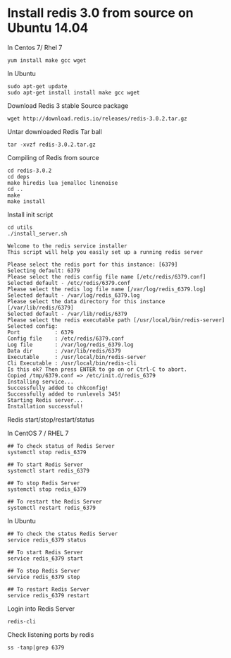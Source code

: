 # Install redis 3.0 from source on Ubuntu 14.04

In Centos 7/ Rhel 7
```
yum install make gcc wget
```
In Ubuntu
```
sudo apt-get update
sudo apt-get install install make gcc wget
```

Download Redis 3 stable Source package
```
wget http://download.redis.io/releases/redis-3.0.2.tar.gz
```

Untar downloaded Redis Tar ball
```
tar -xvzf redis-3.0.2.tar.gz
```
Compiling of Redis from source
```
cd redis-3.0.2
cd deps
make hiredis lua jemalloc linenoise
cd ..
make
make install
```
Install init script
```
cd utils
./install_server.sh

Welcome to the redis service installer
This script will help you easily set up a running redis server

Please select the redis port for this instance: [6379] 
Selecting default: 6379
Please select the redis config file name [/etc/redis/6379.conf] 
Selected default - /etc/redis/6379.conf
Please select the redis log file name [/var/log/redis_6379.log] 
Selected default - /var/log/redis_6379.log
Please select the data directory for this instance [/var/lib/redis/6379] 
Selected default - /var/lib/redis/6379
Please select the redis executable path [/usr/local/bin/redis-server] 
Selected config:
Port           : 6379
Config file    : /etc/redis/6379.conf
Log file       : /var/log/redis_6379.log
Data dir       : /var/lib/redis/6379
Executable     : /usr/local/bin/redis-server
Cli Executable : /usr/local/bin/redis-cli
Is this ok? Then press ENTER to go on or Ctrl-C to abort.
Copied /tmp/6379.conf => /etc/init.d/redis_6379
Installing service...
Successfully added to chkconfig!
Successfully added to runlevels 345!
Starting Redis server...
Installation successful!
```
Redis start/stop/restart/status

In CentOS 7 / RHEL 7
```
## To check status of Redis Server
systemctl stop redis_6379

## To start Redis Server
systemctl start redis_6379

## To stop Redis Server
systemctl stop redis_6379

## To restart the Redis Server
systemctl restart redis_6379
```
In Ubuntu
```
## To check the status Redis Server
service redis_6379 status

## To start Redis Server
service redis_6379 start

## To stop Redis Server
service redis_6379 stop

## To restart Redis Server
service redis_6379 restart
```
Login into Redis Server
```
redis-cli
```
Check listening ports by redis
```
ss -tanp|grep 6379
```





